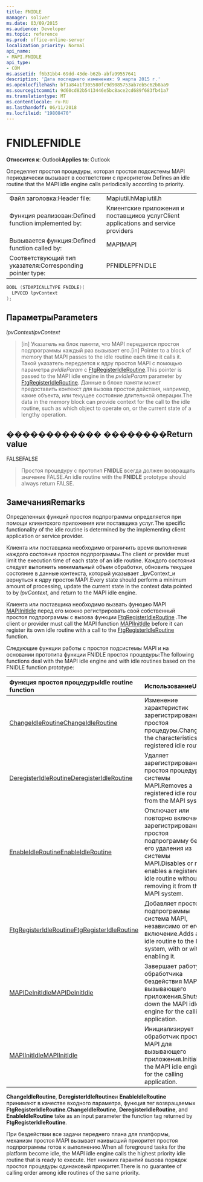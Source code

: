 ```yaml
---
title: FNIDLE
manager: soliver
ms.date: 03/09/2015
ms.audience: Developer
ms.topic: reference
ms.prod: office-online-server
localization_priority: Normal
api_name:
- MAPI.FNIDLE
api_type:
- COM
ms.assetid: f6b31bb4-69dd-43de-b62b-abfa99557641
description: 'Дата последнего изменения: 9 марта 2015 г.'
ms.openlocfilehash: bf1a84a1f305580fc9d9085753ab7eb5c62b8aa9
ms.sourcegitcommit: 9d60cd82b5413446e5bc8ace2cd689f683fb41a7
ms.translationtype: MT
ms.contentlocale: ru-RU
ms.lasthandoff: 06/11/2018
ms.locfileid: "19808470"
---
```

# <a name="fnidle"></a><span data-ttu-id="4da3c-103">FNIDLE</span><span class="sxs-lookup"><span data-stu-id="4da3c-103">FNIDLE</span></span>
 
<span data-ttu-id="4da3c-104">**Относится к**: Outlook</span><span class="sxs-lookup"><span data-stu-id="4da3c-104">**Applies to**: Outlook</span></span> 
  
<span data-ttu-id="4da3c-105">Определяет простоя процедуры, которая простоя подсистемы MAPI периодически вызывает в соответствии с приоритетом.</span><span class="sxs-lookup"><span data-stu-id="4da3c-105">Defines an idle routine that the MAPI idle engine calls periodically according to priority.</span></span> 
  
|||
|:-----|:-----|
|<span data-ttu-id="4da3c-106">Файл заголовка:</span><span class="sxs-lookup"><span data-stu-id="4da3c-106">Header file:</span></span>  <br/> |<span data-ttu-id="4da3c-107">Mapiutil.h</span><span class="sxs-lookup"><span data-stu-id="4da3c-107">Mapiutil.h</span></span>  <br/> |
|<span data-ttu-id="4da3c-108">Функция реализован:</span><span class="sxs-lookup"><span data-stu-id="4da3c-108">Defined function implemented by:</span></span>  <br/> |<span data-ttu-id="4da3c-109">Клиентские приложения и поставщиков услуг</span><span class="sxs-lookup"><span data-stu-id="4da3c-109">Client applications and service providers</span></span>  <br/> |
|<span data-ttu-id="4da3c-110">Вызывается функция:</span><span class="sxs-lookup"><span data-stu-id="4da3c-110">Defined function called by:</span></span>  <br/> |<span data-ttu-id="4da3c-111">MAPI</span><span class="sxs-lookup"><span data-stu-id="4da3c-111">MAPI</span></span>  <br/> |
|<span data-ttu-id="4da3c-112">Соответствующий тип указателя:</span><span class="sxs-lookup"><span data-stu-id="4da3c-112">Corresponding pointer type:</span></span>  <br/> |<span data-ttu-id="4da3c-113">PFNIDLE</span><span class="sxs-lookup"><span data-stu-id="4da3c-113">PFNIDLE</span></span>  <br/> |
   
```cpp
BOOL (STDAPICALLTYPE FNIDLE)(
  LPVOID lpvContext
);
```

## <a name="parameters"></a><span data-ttu-id="4da3c-114">Параметры</span><span class="sxs-lookup"><span data-stu-id="4da3c-114">Parameters</span></span>

 <span data-ttu-id="4da3c-115">_lpvContext_</span><span class="sxs-lookup"><span data-stu-id="4da3c-115">_lpvContext_</span></span>
  
> <span data-ttu-id="4da3c-116">[in] Указатель на блок памяти, что MAPI передается простоя подпрограммы каждый раз вызывает его.</span><span class="sxs-lookup"><span data-stu-id="4da3c-116">[in] Pointer to a block of memory that MAPI passes to the idle routine each time it calls it.</span></span> <span data-ttu-id="4da3c-117">Такой указатель передается к ядру простоя MAPI с помощью параметра _pvIdleParam_ с [FtgRegisterIdleRoutine](ftgregisteridleroutine.md).</span><span class="sxs-lookup"><span data-stu-id="4da3c-117">This pointer is passed to the MAPI idle engine in the  _pvIdleParam_ parameter by [FtgRegisterIdleRoutine](ftgregisteridleroutine.md).</span></span> <span data-ttu-id="4da3c-118">Данные в блоке памяти может предоставить контекст для вызова простоя действия, например, какие объекта, или текущее состояние длительной операции.</span><span class="sxs-lookup"><span data-stu-id="4da3c-118">The data in the memory block can provide context for the call to the idle routine, such as which object to operate on, or the current state of a lengthy operation.</span></span>
    
## <a name="return-value"></a><span data-ttu-id="4da3c-119">������������ ��������</span><span class="sxs-lookup"><span data-stu-id="4da3c-119">Return value</span></span>

<span data-ttu-id="4da3c-120">FALSE</span><span class="sxs-lookup"><span data-stu-id="4da3c-120">FALSE</span></span> 
  
> <span data-ttu-id="4da3c-121">Простоя процедуру с прототип **FNIDLE** всегда должен возвращать значение FALSE.</span><span class="sxs-lookup"><span data-stu-id="4da3c-121">An idle routine with the **FNIDLE** prototype should always return FALSE.</span></span> 
    
## <a name="remarks"></a><span data-ttu-id="4da3c-122">Замечания</span><span class="sxs-lookup"><span data-stu-id="4da3c-122">Remarks</span></span>

<span data-ttu-id="4da3c-123">Определенных функций простоя подпрограммы определяется при помощи клиентского приложения или поставщика услуг.</span><span class="sxs-lookup"><span data-stu-id="4da3c-123">The specific functionality of the idle routine is determined by the implementing client application or service provider.</span></span> 
  
<span data-ttu-id="4da3c-124">Клиента или поставщика необходимо ограничить время выполнения каждого состояния простоя подпрограммы.</span><span class="sxs-lookup"><span data-stu-id="4da3c-124">The client or provider must limit the execution time of each state of an idle routine.</span></span> <span data-ttu-id="4da3c-125">Каждого состояния следует выполнить минимальный объем обработки, обновить текущее состояние в данные контекста, который указывает _lpvContext_и вернуться к ядру простоя MAPI.</span><span class="sxs-lookup"><span data-stu-id="4da3c-125">Every state should perform a minimum amount of processing, update the current state in the context data pointed to by  _lpvContext_, and return to the MAPI idle engine.</span></span> 
  
<span data-ttu-id="4da3c-126">Клиента или поставщика необходимо вызвать функцию MAPI [MAPIInitIdle](mapiinitidle.md) перед его можно регистрировать свой собственный простоя подпрограммы с вызова функции [FtgRegisterIdleRoutine](ftgregisteridleroutine.md) .</span><span class="sxs-lookup"><span data-stu-id="4da3c-126">The client or provider must call the MAPI function [MAPIInitIdle](mapiinitidle.md) before it can register its own idle routine with a call to the [FtgRegisterIdleRoutine](ftgregisteridleroutine.md) function.</span></span> 
  
<span data-ttu-id="4da3c-127">Следующие функции работы с простоя подсистемы MAPI и на основании прототипа функции FNIDLE простоя процедуры:</span><span class="sxs-lookup"><span data-stu-id="4da3c-127">The following functions deal with the MAPI idle engine and with idle routines based on the FNIDLE function prototype:</span></span> 
  
|<span data-ttu-id="4da3c-128">**Функция простоя процедуры**</span><span class="sxs-lookup"><span data-stu-id="4da3c-128">**Idle routine function**</span></span>|<span data-ttu-id="4da3c-129">**Использование**</span><span class="sxs-lookup"><span data-stu-id="4da3c-129">**Usage**</span></span>|
|:-----|:-----|
|[<span data-ttu-id="4da3c-130">ChangeIdleRoutine</span><span class="sxs-lookup"><span data-stu-id="4da3c-130">ChangeIdleRoutine</span></span>](changeidleroutine.md) <br/> |<span data-ttu-id="4da3c-131">Изменение характеристик зарегистрированных простоя процедуры.</span><span class="sxs-lookup"><span data-stu-id="4da3c-131">Changes the characteristics of a registered idle routine.</span></span>  <br/> |
|[<span data-ttu-id="4da3c-132">DeregisterIdleRoutine</span><span class="sxs-lookup"><span data-stu-id="4da3c-132">DeregisterIdleRoutine</span></span>](deregisteridleroutine.md) <br/> |<span data-ttu-id="4da3c-133">Удаляет зарегистрированные простоя процедуру из системы MAPI.</span><span class="sxs-lookup"><span data-stu-id="4da3c-133">Removes a registered idle routine from the MAPI system.</span></span>  <br/> |
|[<span data-ttu-id="4da3c-134">EnableIdleRoutine</span><span class="sxs-lookup"><span data-stu-id="4da3c-134">EnableIdleRoutine</span></span>](enableidleroutine.md) <br/> |<span data-ttu-id="4da3c-135">Отключает или повторно включает зарегистрированных простоя подпрограмму без его удаления из системы MAPI.</span><span class="sxs-lookup"><span data-stu-id="4da3c-135">Disables or re-enables a registered idle routine without removing it from the MAPI system.</span></span>  <br/> |
|[<span data-ttu-id="4da3c-136">FtgRegisterIdleRoutine</span><span class="sxs-lookup"><span data-stu-id="4da3c-136">FtgRegisterIdleRoutine</span></span>](ftgregisteridleroutine.md) <br/> |<span data-ttu-id="4da3c-137">Добавляет простоя подпрограммы система MAPI, независимо от его включение.</span><span class="sxs-lookup"><span data-stu-id="4da3c-137">Adds an idle routine to the MAPI system, with or without enabling it.</span></span>  <br/> |
|[<span data-ttu-id="4da3c-138">MAPIDeInitIdle</span><span class="sxs-lookup"><span data-stu-id="4da3c-138">MAPIDeInitIdle</span></span>](mapideinitidle.md) <br/> |<span data-ttu-id="4da3c-139">Завершает работу обработчика бездействия MAPI для вызывающего приложения.</span><span class="sxs-lookup"><span data-stu-id="4da3c-139">Shuts down the MAPI idle engine for the calling application.</span></span>  <br/> |
|[<span data-ttu-id="4da3c-140">MAPIInitIdle</span><span class="sxs-lookup"><span data-stu-id="4da3c-140">MAPIInitIdle</span></span>](mapiinitidle.md) <br/> |<span data-ttu-id="4da3c-141">Инициализирует обработчик простоя MAPI для вызывающего приложения.</span><span class="sxs-lookup"><span data-stu-id="4da3c-141">Initializes the MAPI idle engine for the calling application.</span></span>  <br/> |
   
<span data-ttu-id="4da3c-142">**ChangeIdleRoutine**, **DeregisterIdleRoutine**и **EnableIdleRoutine** принимают в качестве входного параметра, функция тег возвращаемых **FtgRegisterIdleRoutine**.</span><span class="sxs-lookup"><span data-stu-id="4da3c-142">**ChangeIdleRoutine**, **DeregisterIdleRoutine**, and **EnableIdleRoutine** take as an input parameter the function tag returned by **FtgRegisterIdleRoutine**.</span></span> 
  
<span data-ttu-id="4da3c-143">При бездействии все задачи переднего плана для платформы, механизм простоя MAPI вызывает наивысший приоритет простоя подпрограммы готов к выполнению.</span><span class="sxs-lookup"><span data-stu-id="4da3c-143">When all foreground tasks for the platform become idle, the MAPI idle engine calls the highest priority idle routine that is ready to execute.</span></span> <span data-ttu-id="4da3c-144">Нет никаких гарантий вызова порядок простоя процедуры одинаковый приоритет.</span><span class="sxs-lookup"><span data-stu-id="4da3c-144">There is no guarantee of calling order among idle routines of the same priority.</span></span> 
  

